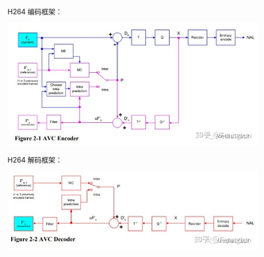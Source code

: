 H264 编码框架：

![img](image/v2-a3954cf11df2f8b2562cd66b15e24d10_720w.jpg)





H264 解码框架：

![preview](image/v2-e4ebaddbe8d59e014f77a3ecdd90b204_720w.jpg)



